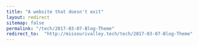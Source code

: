 ```yaml
---
title: "A website that doesn't exit"
layout: redirect
sitemap: false
permalink: "/tech/2017-03-07-Blog-Theme"
redirect_to:  "http://missourivalley.tech/tech/2017-03-07-Blog-Theme"
---
```

